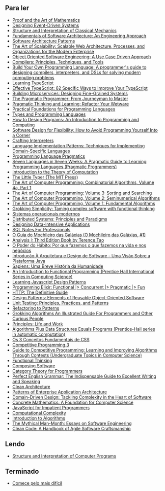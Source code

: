 ## Para ler

- [Proof and the Art of Mathematics](https://www.amazon.com/Proof-Mathematics-Joel-David-Hamkins/dp/0262539799)
- [Designing Event-Driven Systems](https://sd.blackball.lv/library/Designing_Event-Driven_Systems_(2018).pdf)
- [Structure and Interpretation of Classical Mechanics](https://mitpress.mit.edu/books/structure-and-interpretation-classical-mechanics-second-edition)
- [Fundamentals of Software Architecture: An Engineering Approach]()
- [Software Architecture Patterns]()
- [The Art of Scalability: Scalable Web Architecture, Processes, and Organizations for the Modern Enterprise]()
- [Object Oriented Software Engineering: A Use Case Driven Approach]()
- [Compilers: Principles, Techniques, and Tools]()
- [Build Your Own Programming Language: A programmer's guide to designing compilers, interpreters, and DSLs for solving modern computing problems]()
- [Learning TypeScript]()
- [Effective TypeScript: 62 Specific Ways to Improve Your TypeScript]()
- [Building Microservices: Designing Fine-Grained Systems]()
- [The Pragmatic Programmer: From Journeyman to Master]()
- [Pragmatic Thinking and Learning: Refactor Your Wetware]()
- [Practical Foundations for Programming Languages]()
- [Types and Programming Languages]()
- [How to Design Programs: An Introduction to Programming and Computing]()
- [Software Design for Flexibility: How to Avoid Programming Yourself Into a Corner]()
- [Crafting Interpreters]()
- [Language Implementation Patterns: Techniques for Implementing Domain-Specific Languages]()
- [Programming Language Pragmatics]()
- [Seven Languages in Seven Weeks: A Pragmatic Guide to Learning Programming Languages (Pragmatic Programmers)]()
- [Introduction to the Theory of Computation]()
- [The Little Typer (The MIT Press)]()
- [The Art of Computer Programming: Combinatorial Algorithms, Volume 4a, Part 1]()
- [The Art of Computer Programming: Volume 3: Sorting and Searching]()
- [The Art of Computer Programming, Volume 2: Seminumerical Algorithms]()
- [The Art of Computer Programming, Volume 1: Fundamental Algorithms]()
- [Grokking Simplicity: Taming complex software with functional thinking]()
- [Sistemas operacionais modernos]()
- [Distributed Systems: Principles and Paradigms]()
- [Designing Data-Intensive Applications]()
- [SQL Notes For Professionals]()
- [O Guia do Mochileiro das Galáxias (O Mochileiro das Galáxias, #1)]()
- [Analysis I: Third Edition Book by Terence Tao]()
- [O Poder do Hábito: Por que fazemos o que fazemos na vida e nos negócios]()
- [Introdução À Arquitetura e Design de Software - Uma Visão Sobre a Plataforma Java ]()
- [Sapiens: Uma Breve História da Humanidade]()
- [An Introduction to Functional Programming (Prentice Hall International Series in Computing Science)]()
- [Learning Javascript Design Patterns]()
- [Programming Elixir: Functional |> Concurrent |> Pragmatic |> Fun]()
- [HTTP: The Definitive Guide]()
- [Design Patterns: Elements of Reusable Object-Oriented Software]()
- [Unit Testing: Principles, Practices, and Patterns]()
- [Refactoring to Patterns]()
- [Grokking Algorithms An Illustrated Guide For Programmers and Other Curious People]()
- [Principles: Life and Work]()
- [Algorithms Plus Data Structures Equals Programs (Prentice-Hall series in automatic computation)]()
- [Os 3 Conceitos Fundamentais de CSS]()
- [Competitive Programming 3]()
- [Guide to Competitive Programming: Learning and Improving Algorithms Through Contests (Undergraduate Topics in Computer Science)]()
- [Functional Thinking]()
- [Composing Software]()
- [Category Theory for Programmers]()
- [Perfect English Grammar: The Indispensable Guide to Excellent Writing and Speaking]()
- [Clean Architecture]()
- [Patterns of Enterprise Application Architecture]()
- [Domain-Driven Design: Tackling Complexity in the Heart of Software]()
- [Concrete Mathematics: A Foundation for Computer Science]()
- [JavaScript for Impatient Programmers]()
- [Computational Complexity]()
- [Introduction to Algorithms]()
- [The Mythical Man-Month: Essays on Software Engineering]()
- [Clean Code: A Handbook of Agile Software Craftsmanship]()



## Lendo

- [Structure and Interpretation of Computer Programs](https://www.goodreads.com/book/show/43713.Structure_and_Interpretation_of_Computer_Programs)

## Terminado

- [Comece pelo mais difícil](1.comece-pelo-mais-dificil.md)